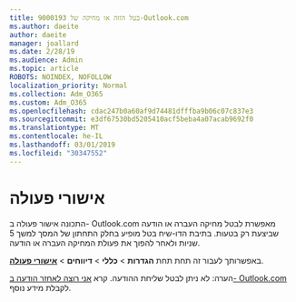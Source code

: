 ```yaml
---
title: 9000193 בטל הזזה או מחיקה של-Outlook.com
ms.author: daeite
author: daeite
manager: joallard
ms.date: 2/28/19
ms.audience: Admin
ms.topic: article
ROBOTS: NOINDEX, NOFOLLOW
localization_priority: Normal
ms.collection: Adm_O365
ms.custom: Adm_O365
ms.openlocfilehash: cdac247b0a60af9d74481dfffba9b06c07c837e3
ms.sourcegitcommit: e3df67530bd5205410acf5beba4a07acab9692f0
ms.translationtype: MT
ms.contentlocale: he-IL
ms.lasthandoff: 03/01/2019
ms.locfileid: "30347552"
---
```

# <a name="action-confirmations"></a>אישורי פעולה

התכונה אישור פעולה ב- Outlook.com מאפשרת לבטל מחיקה העברה או הודעה שביצעת רק בטעות. בתיבת הדו-שיח בטל מופיע בחלק התחתון של המסך למשך 5 שניות ולאחר להפוך את פעולת המחיקה העברה או הודעה.

באפשרותך לעבור זה תחת תחת **הגדרות** > **כללי** > **דיווחים** > **[אישורי פעולה](https://outlook.live.com/mail/options/general/notifications)**.

הערה: לא ניתן לבטל שליחת ההודעה. קרא [אני רוצה לאחזר הודעה ב- Outlook.com](https://support.office.com/article/c069ddde-5282-4085-8f4c-d7b133324f8a) לקבלת מידע נוסף.